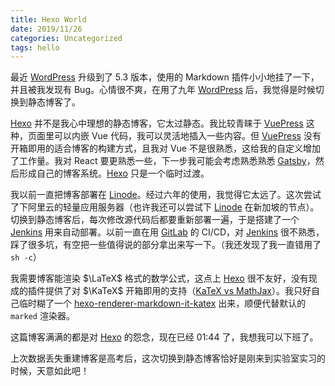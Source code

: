 ```yaml
---
title: Hexo World
date: 2019/11/26
categories: Uncategorized
tags: hello
---
```


最近 [WordPress] 升级到了 5.3 版本，使用的 Markdown 插件小小地挂了一下，并且被我发现有 Bug。心情很不爽，在用了九年 [WordPress] 后，我觉得是时候切换到静态博客了。

<!--more-->

[Hexo] 并不是我心中理想的静态博客，它太过静态。我比较青睐于 [VuePress] 这种，页面里可以内嵌 Vue 代码，我可以灵活地插入一些内容。但 [VuePress] 没有开箱即用的适合博客的构建方式，且我对 Vue 不是很熟悉，这给我的自定义增加了工作量。我对 React 要更熟悉一些，下一步我可能会考虑熟悉熟悉 [Gatsby]，然后形成自己的博客系统。[Hexo] 只是一个临时过渡。

我以前一直把博客部署在 [Linode]。经过六年的使用，我觉得它太远了。这次尝试了下阿里云的轻量应用服务器（也许我还可以尝试下 [Linode] 在新加坡的节点）。切换到静态博客后，每次修改源代码后都要重新部署一遍，于是搭建了一个 [Jenkins] 用来自动部署。以前一直在用 [GitLab] 的 CI/CD，对 [Jenkins] 很不熟悉，踩了很多坑，有空把一些值得说的部分拿出来写一下。（我还发现了我一直错用了 `sh -c`）

我需要博客能渲染 $\LaTeX$ 格式的数学公式，这点上 [Hexo] 很不友好，没有现成的插件提供了对 $\KaTeX$ 开箱即用的支持（[KaTeX vs MathJax]）。我只好自己临时糊了一个 [hexo-renderer-markdown-it-katex] 出来，顺便代替默认的 `marked` 渲染器。

这篇博客满满的都是对 [Hexo] 的怨念，现在已经 01:44 了，我想我可以下班了。

上次数据丢失重建博客是高考后，这次切换到静态博客恰好是刚来到实验室实习的时候，天意如此吧！

[WordPress]: https://wordpress.org
[Hexo]: https://hexo.io
[VuePress]: https://vuepress.vuejs.org/
[Gatsby]: https://www.gatsbyjs.org/
[Linode]: https://www.linode.com
[GitLab]: https://about.gitlab.com
[Jenkins]: https://jenkins.io
[hexo-renderer-markdown-it-katex]: https://github.com/Abreto/hexo-renderer-markdown-it-katex
[KaTeX vs MathJax]: https://www.intmath.com/cg5/katex-mathjax-comparison.php
